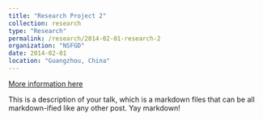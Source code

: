 ```yaml
---
title: "Research Project 2"
collection: research
type: "Research"
permalink: /research/2014-02-01-research-2
organization: "NSFGD"
date: 2014-02-01
location: "Guangzhou, China"
---
```


[More information here](http://example2.com)

This is a description of your talk, which is a markdown files that can be all markdown-ified like any other post. Yay markdown!
